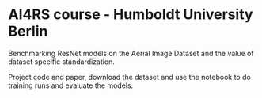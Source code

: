 # AI4RS course - Humboldt University Berlin

Benchmarking ResNet models on the Aerial Image Dataset and the value of dataset specific standardization.

Project code and paper, download the dataset and use the notebook to do training runs and evaluate the models. 
